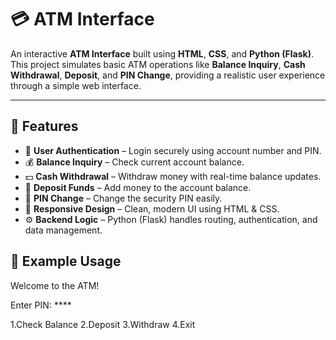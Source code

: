 # 💳 ATM Interface

An interactive **ATM Interface** built using **HTML**, **CSS**, and **Python (Flask)**.  
This project simulates basic ATM operations like **Balance Inquiry**, **Cash Withdrawal**, **Deposit**, and **PIN Change**, providing a realistic user experience through a simple web interface.

---

## 🚀 Features

- 🔐 **User Authentication** – Login securely using account number and PIN.  
- 💰 **Balance Inquiry** – Check current account balance.  
- 💵 **Cash Withdrawal** – Withdraw money with real-time balance updates.  
- 💸 **Deposit Funds** – Add money to the account balance.  
- 🔁 **PIN Change** – Change the security PIN easily.  
- 🧭 **Responsive Design** – Clean, modern UI using HTML & CSS.  
- ⚙️ **Backend Logic** – Python (Flask) handles routing, authentication, and data management.

## 📂 Example Usage
Welcome to the ATM!

Enter PIN: ****

1.Check Balance
2.Deposit
3.Withdraw
4.Exit


